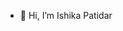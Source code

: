 - 👋 Hi, I’m Ishika Patidar

<!---
ishikapatidar06/ishikapatidar06 is a ✨ special ✨ repository because its `README.md` (this file) appears on your GitHub profile.
You can click the Preview link to take a look at your changes.
--->

